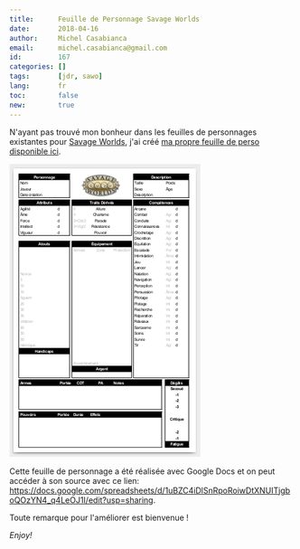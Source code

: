 ```yaml
---
title:      Feuille de Personnage Savage Worlds
date:       2018-04-16
author:     Michel Casabianca
email:      michel.casabianca@gmail.com
id:         167
categories: []
tags:       [jdr, sawo]
lang:       fr
toc:        false
new:        true
---
```


N'ayant pas trouvé mon bonheur dans les feuilles de personnages existantes pour [Savage Worlds](https://www.black-book-editions.fr/catalogue.php?id=58), j'ai créé [ma propre feuille de perso disponible ici](/arc/feuille-perso-sawo.pdf).

<!--more-->

![Feuille Perso SaWo](feuille-perso-sawo.png)

Cette feuille de personnage a été réalisée avec Google Docs et on peut accéder à son source avec ce lien: <https://docs.google.com/spreadsheets/d/1uBZC4iDlSnRpoRoiwDtXNUITjgboQOzYN4_q4LeOJ1I/edit?usp=sharing>.

Toute remarque pour l'améliorer est bienvenue !

*Enjoy!*
